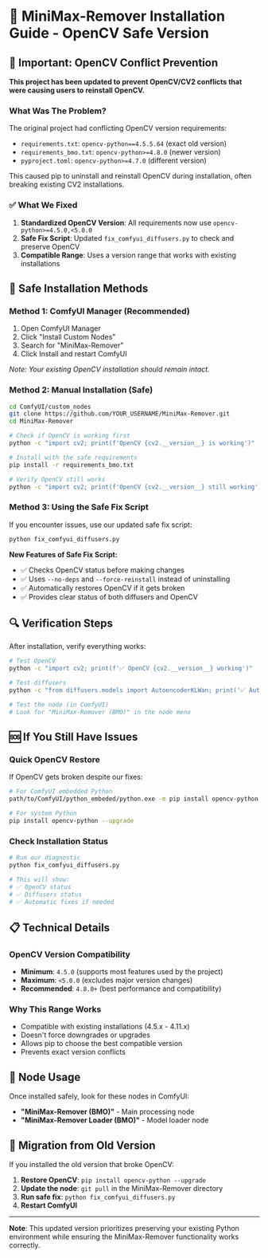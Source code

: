 # 🔧 MiniMax-Remover Installation Guide - OpenCV Safe Version

## 🚨 Important: OpenCV Conflict Prevention

**This project has been updated to prevent OpenCV/CV2 conflicts that were causing users to reinstall OpenCV.**

### What Was The Problem?

The original project had conflicting OpenCV version requirements:
- `requirements.txt`: `opencv-python==4.5.5.64` (exact old version)
- `requirements_bmo.txt`: `opencv-python>=4.8.0` (newer version)
- `pyproject.toml`: `opencv-python>=4.7.0` (different version)

This caused pip to uninstall and reinstall OpenCV during installation, often breaking existing CV2 installations.

### ✅ What We Fixed

1. **Standardized OpenCV Version**: All requirements now use `opencv-python>=4.5.0,<5.0.0`
2. **Safe Fix Script**: Updated `fix_comfyui_diffusers.py` to check and preserve OpenCV
3. **Compatible Range**: Uses a version range that works with existing installations

## 🚀 Safe Installation Methods

### Method 1: ComfyUI Manager (Recommended)
1. Open ComfyUI Manager
2. Click "Install Custom Nodes"
3. Search for "MiniMax-Remover"
4. Click Install and restart ComfyUI

*Note: Your existing OpenCV installation should remain intact.*

### Method 2: Manual Installation (Safe)
```bash
cd ComfyUI/custom_nodes
git clone https://github.com/YOUR_USERNAME/MiniMax-Remover.git
cd MiniMax-Remover

# Check if OpenCV is working first
python -c "import cv2; print(f'OpenCV {cv2.__version__} is working')"

# Install with the safe requirements
pip install -r requirements_bmo.txt

# Verify OpenCV still works
python -c "import cv2; print(f'OpenCV {cv2.__version__} still working')"
```

### Method 3: Using the Safe Fix Script

If you encounter issues, use our updated safe fix script:

```bash
python fix_comfyui_diffusers.py
```

**New Features of Safe Fix Script:**
- ✅ Checks OpenCV status before making changes
- ✅ Uses `--no-deps` and `--force-reinstall` instead of uninstalling
- ✅ Automatically restores OpenCV if it gets broken
- ✅ Provides clear status of both diffusers and OpenCV

## 🔍 Verification Steps

After installation, verify everything works:

```bash
# Test OpenCV
python -c "import cv2; print(f'✅ OpenCV {cv2.__version__} working')"

# Test diffusers
python -c "from diffusers.models import AutoencoderKLWan; print('✅ AutoencoderKLWan available')"

# Test the node (in ComfyUI)
# Look for "MiniMax-Remover (BMO)" in the node menu
```

## 🆘 If You Still Have Issues

### Quick OpenCV Restore
If OpenCV gets broken despite our fixes:

```bash
# For ComfyUI embedded Python
path/to/ComfyUI/python_embeded/python.exe -m pip install opencv-python --upgrade

# For system Python
pip install opencv-python --upgrade
```

### Check Installation Status
```bash
# Run our diagnostic
python fix_comfyui_diffusers.py

# This will show:
# ✅ OpenCV status
# ✅ Diffusers status  
# ✅ Automatic fixes if needed
```

## 📋 Technical Details

### OpenCV Version Compatibility
- **Minimum**: `4.5.0` (supports most features used by the project)
- **Maximum**: `<5.0.0` (excludes major version changes)
- **Recommended**: `4.8.0+` (best performance and compatibility)

### Why This Range Works
- Compatible with existing installations (4.5.x - 4.11.x)
- Doesn't force downgrades or upgrades
- Allows pip to choose the best compatible version
- Prevents exact version conflicts

## 🎯 Node Usage

Once installed safely, look for these nodes in ComfyUI:
- **"MiniMax-Remover (BMO)"** - Main processing node
- **"MiniMax-Remover Loader (BMO)"** - Model loader node

## 🔄 Migration from Old Version

If you installed the old version that broke OpenCV:

1. **Restore OpenCV**: `pip install opencv-python --upgrade`
2. **Update the node**: `git pull` in the MiniMax-Remover directory
3. **Run safe fix**: `python fix_comfyui_diffusers.py`
4. **Restart ComfyUI**

---

**Note**: This updated version prioritizes preserving your existing Python environment while ensuring the MiniMax-Remover functionality works correctly. 
